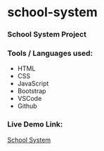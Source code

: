 # school-system

### School System Project

### Tools / Languages used:
+ HTML
+ CSS
+ JavaScript
+ Bootstrap
+ VSCode
+ Github

### Live Demo Link:
[School System](https://saad-zireeni.github.io/school-system/)
